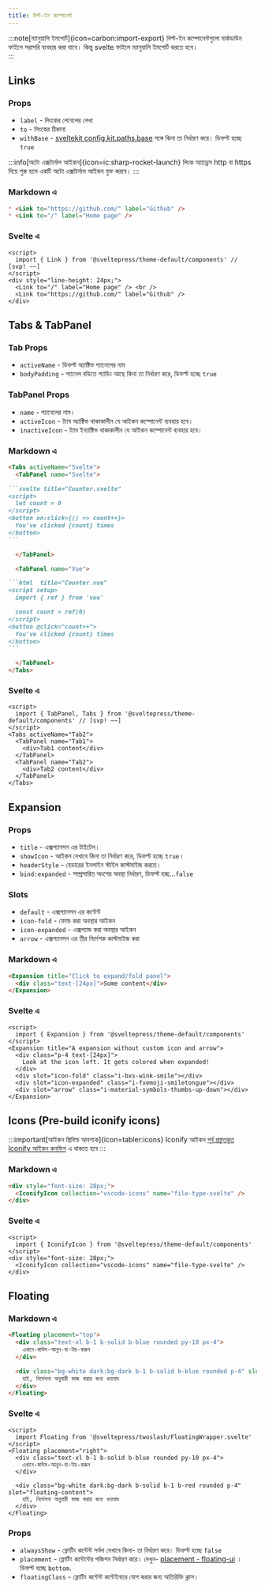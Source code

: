```yaml
---
title: বিল্ট-ইন কম্পোনেন্ট
---
```


:::note[ম্যানুয়ালি ইমপোর্ট]{icon=carbon:import-export}
বিল্ট-ইন কম্পোনেন্টগুলো মার্কডাউন ফাইলে সরাসরি ব্যবহার করা যাবে। 
কিন্তু svelte ফাইলে ম্যানুয়ালি ইমপোর্ট করতে হবে।  
:::

## Links

### Props

* `label` - লিংকের লেবেলের লেখা
* `to` - লিংকের ঠিকানা
* `withBase` - [sveltekit config.kit.paths.base](https://kit.svelte.dev/docs/modules#$app-paths-base) সঙ্গে কিনা তা নির্ধারণ করে। ডিফল্ট হচ্ছে `true`

:::info[অটো এক্সটার্নাল আইকন]{icon=ic:sharp-rocket-launch}
লিংক অ্যাড্রেস http বা https দিয়ে শুরু হলে একটি অটো এক্সটার্নাল আইকন যুক্ত করবে।
:::

### Markdown এ 

```md live
* <Link to="https://github.com/" label="Github" />  
* <Link to="/" label="Home page" />
```

### Svelte এ 

```svelte live
<script>
  import { Link } from '@sveltepress/theme-default/components' // [svp! ~~]
</script>
<div style="line-height: 24px;">
  <Link to="/" label="Home page" /> <br />
  <Link to="https://github.com/" label="Github" />
</div>
```

## Tabs & TabPanel

### Tab Props

* `activeName` - ডিফল্ট অ্যাক্টিভ প্যানেলের নাম
* `bodyPadding` - প্যানেল বডিতে প্যাডিং আছে কিনা তা নির্ধারণ করে, ডিফল্ট হচ্ছে `true`

### TabPanel Props

* `name` - প্যানেলের নাম। 
* `activeIcon` - ট্যাব অ্যাক্টিভ থাকাকালীন যে আইকন কম্পোনেন্ট ব্যবহার হবে। 
* `inactiveIcon` - ট্যাব ইন্যাক্টিভ থাকাকালীন যে আইকন কম্পোনেন্ট ব্যবহার হবে। 


### Markdown এ 

````md live
<Tabs activeName="Svelte">
  <TabPanel name="Svelte">

```svelte title="Counter.svelte"
<script>
  let count = 0
</script>
<button on:click={() => count++}>
  You've clicked {count} times
</button>
```

  </TabPanel>

  <TabPanel name="Vue">

```html  title="Counter.vue"
<script setup>
  import { ref } from 'vue'

  const count = ref(0)
</script>
<button @click="count++">
  You've clicked {count} times
</button>
```

  </TabPanel>
</Tabs>
````

### Svelte এ 

```svelte live
<script>
  import { TabPanel, Tabs } from '@sveltepress/theme-default/components' // [svp! ~~]
</script>
<Tabs activeName="Tab2">
  <TabPanel name="Tab1">
    <div>Tab1 content</div>
  </TabPanel>
  <TabPanel name="Tab2">
    <div>Tab2 content</div>
  </TabPanel>
</Tabs>
```

## Expansion

### Props

* `title` - এক্সপ্যানসন এর টাইটেল।
* `showIcon` - আইকন দেখাবে কিনা তা নির্ধারণ করে, ডিফল্ট হচ্ছে `true`।
* `headerStyle` - হেডারের ইনলাইন স্টাইল কাস্টমাইজ করতে।
* `bind:expanded` - সম্প্রসারিত অংশের অবস্থা নির্ধারণ, ডিফল্ট হচ্ছ...`false`

### Slots

* `default` - এক্সপ্যানসন এর কন্টেন্ট
* `icon-fold` - ফোল্ড করা অবস্থার আইকন
* `icon-expanded` - এক্সপ্যান্ড করা অবস্থার আইকন
* `arrow` - এক্সপ্যানসন এর তীর নির্দেশক কাস্টমাইজ করা 

### Markdown এ 

```md live
<Expansion title="Click to expand/fold panel">
  <div class="text-[24px]">Some content</div>
</Expansion>
```
### Svelte এ 

```svelte live
<script>
  import { Expansion } from '@sveltepress/theme-default/components'
</script>
<Expansion title="A expansion without custom icon and arrow">
  <div class="p-4 text-[24px]">
    Look at the icon left. It gets colored when expanded!
  </div>
  <div slot="icon-fold" class="i-bxs-wink-smile"></div>
  <div slot="icon-expanded" class="i-fxemoji-smiletongue"></div>
  <div slot="arrow" class="i-material-symbols-thumbs-up-down"></div>
</Expansion>
```

## Icons (Pre-build iconify icons)

:::important[আইকন প্রিবিল্ড আবশ্যক]{icon=tabler:icons}
Iconify আইকন  [পূর্ব প্রস্তুতকৃত Iconify আইকন কনফিগ](/reference/default-theme/#preBuildIconifyIcons) এ থাকতে হবে 
:::

### Markdown এ 

```md live
<div style="font-size: 28px;">
  <IconifyIcon collection="vscode-icons" name="file-type-svelte" />
</div>
```

### Svelte এ 

```svelte live
<script>
  import { IconifyIcon } from '@sveltepress/theme-default/components'
</script>
<div style="font-size: 28px;">
  <IconifyIcon collection="vscode-icons" name="file-type-svelte" />
</div>
```

## Floating

### Markdown এ 

```md live
<Floating placement="top">
  <div class="text-xl b-1 b-solid b-blue rounded py-10 px-4">
    এখানে-মাউস-আনুন-বা-টাচ-করুন
  </div>

  <div class="bg-white dark:bg-dark b-1 b-solid b-blue rounded p-4" slot="floating-content">
    হাই, নির্দেশনা অনুযায়ী কাজ করার জন্য ধন্যবাদ 
  </div>
</Floating>
```

### Svelte এ 


```svelte live
<script>
  import Floating from '@sveltepress/twoslash/FloatingWrapper.svelte'
</script>
<Floating placement="right">
  <div class="text-xl b-1 b-solid b-blue rounded py-10 px-4">
    এখানে-মাউস-আনুন-বা-টাচ-করুন
  </div>

  <div class="bg-white dark:bg-dark b-solid b-1 b-red rounded p-4" slot="floating-content">
    হাই, নির্দেশনা অনুযায়ী কাজ করার জন্য ধন্যবাদ 
  </div>
</Floating>
```

### Props

* `alwaysShow` - ফ্লোটিং কন্টেন্ট সর্বদা দেখাবে কিনা- তা নির্ধারণ করে। ডিফল্ট হচ্ছে `false`
* `placement` - ফ্লোটিং কন্টেন্টের পজিশন নির্ধারণ করে। দেখুন- [placement - floating-ui](https://floating-ui.com/docs/computePosition#placement) । ডিফল্ট হচ্ছে `bottom`.
* `floatingClass` - ফ্লোটিং কন্টেন্ট কন্টেইনারে যোগ করার জন্য অতিরিক্তি ক্লাস।